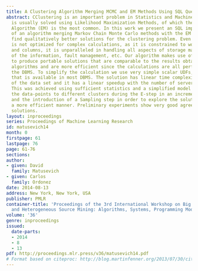 ```yaml
---
title: A Clustering Algorithm Merging MCMC and EM Methods Using SQL Queries
abstract: CClustering is an important problem in Statistics and Machine Learning that
  is usually solved using Likelihood Maximization Methods, of which the Expectation-Maximization
  Algorithm (EM) is the most common. In this work we present an SQL implementation
  of an algorithm merging Markov Chain Monte Carlo methods with the EM algorithm to
  find qualitatively better solutions for the clustering problem. Even though SQL
  is not optimized for complex calculations, as it is constrained to work on tables
  and columns, it is unparalleled in handling all aspects of storage management, security
  of the information, fault management, etc. Our algorithm makes use of these characteristics
  to produce portable solutions that are comparable to the results obtained by other
  algorithms and are more efficient since the calculations are all performed inside
  the DBMS. To simplify the calculation we use very simple scalar UDFs, of a type
  that is available in most DBMS. The solution has linear time complexity on the size
  of the data set and it has a linear speedup with the number of servers in the cluster.
  This was achieved using sufficient statistics and a simplified model that assigns
  the data-points to different clusters during the E-step in an incremental manner
  and the introduction of a Sampling step in order to explore the solution space in
  a more efficient manner. Preliminary experiments show very good agreement with standard
  solutions.
layout: inproceedings
series: Proceedings of Machine Learning Research
id: matusevich14
month: 0
firstpage: 61
lastpage: 76
page: 61-76
sections: 
author:
- given: David
  family: Matusevich
- given: Carlos
  family: Ordonez
date: 2014-08-13
address: New York, New York, USA
publisher: PMLR
container-title: 'Proceedings of the 3rd International Workshop on Big Data, Streams
  and Heterogeneous Source Mining: Algorithms, Systems, Programming Models and Applications'
volume: '36'
genre: inproceedings
issued:
  date-parts:
  - 2014
  - 8
  - 13
pdf: http://proceedings.mlr.press/v36/matusevich14.pdf
# Format based on citeproc: http://blog.martinfenner.org/2013/07/30/citeproc-yaml-for-bibliographies/
---
```

